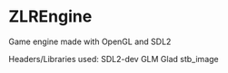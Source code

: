 # ZLREngine
Game engine made with OpenGL and SDL2

Headers/Libraries used:
SDL2-dev
GLM
Glad
stb_image
